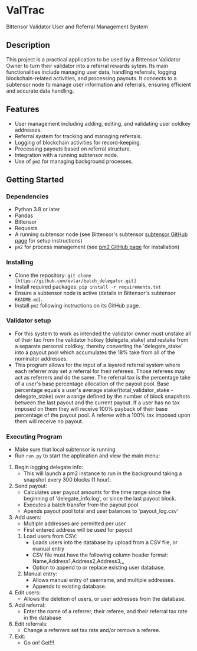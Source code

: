 # ValTrac
Bittensor Validator User and Referral Management System

## Description
This project is a practical application to be used by a Bittensor Validator Owner to turn their validator into a referral rewards sytem. Its main functionalities include managing user data, handling referrals, logging blockchain-related activities, and processing payouts. It connects to a subtensor node to manage user information and referrals, ensuring efficient and accurate data handling.

## Features
- User management including adding, editing, and validating user coldkey addresses.
- Referral system for tracking and managing referrals.
- Logging of blockchain activities for record-keeping.
- Processing payouts based on referral structure.
- Integration with a running subtensor node.
- Use of `pm2` for managing background processes.

## Getting Started

### Dependencies
- Python 3.8 or later
- Pandas
- Bittensor
- Requests
- A running subtensor node (see Bittensor's subtensor [subtensor GitHub page](https://github.com/opentensor/subtensor) for setup instructions)
- `pm2` for process management (see [pm2 GitHub page](https://github.com/Unitech/pm2) for installation)

### Installing
- Clone the repository: `git clone [https://github.com/evlar/batch_delegator.git]`
- Install required packages: `pip install -r requirements.txt`
- Ensure a subtensor node is active (details in Bittensor's subtensor `README.md`).
- Install `pm2` following instructions on its GitHub page.

### Validator setup
- For this system to work as intended the validator owner must unstake all of their tao from the validator hotkey (delegate_stake) and restake from a separate personal coldkey, thereby converting the 'delegate_stake' into a payout pool which accumulates the 18% take from all of the nominator addresses.
- This program allows for the input of a layered referral system where each referrer may set a referral for their referees. Those referees may act as referrers and do the same. The referral tax is the percentage take of a user's base percentage allocation of the payout pool. Base percentage equals a user's average stake/(total_validator_stake - delegate_stake) over a range defined by the number of block snapshots between the last payout and the current payout. If a user has no tax imposed on them they will receive 100% payback of their base percentage of the payout pool. A referee with a 100% tax imposed upon them will receive no payout. 


### Executing Program
- Make sure that local subtensor is running 
- Run `run.py` to start the application and view the main menu:

1. Begin logging delegate info:
    - This will launch a pm2 instance to run in the background taking a snapshot every 300 blocks (1 hour).
2. Send payout:
    - Calculates user payout amounts for the time range since the beginning of 'delegate_info.log', or since the last payout block. 
    - Executes a batch transfer from the payout pool
    - Apends payout pool total and user balances to 'payout_log.csv'
3. Add users:
    - Multiple addresses are permitted per user
    - First entered address will be used for payout
    1. Load users from CSV:
        - Loads users into the database by upload from a CSV file, or manual entry
        - CSV file must have the following column header format: Name,Address1,Address2,Address3,,,
        - Option to append to or replace existing user database.
    2. Manual entry:
        - Allows manual entry of username, and multiple addresses.
        - Appends to existing database.
4. Edit users:
    - Allows the deletion of users, or user addresses from the database.
5. Add referral:
    - Enter the name of a referrer, their referee, and their referral tax rate in the database
6. Edit referrals:
    - Change a referrers set tax rate and/or remove a referee.
7. Exit:
    - Go on! Get!!!